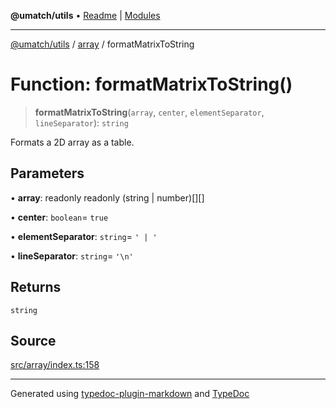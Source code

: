 **@umatch/utils** • [Readme](../../index.md) \| [Modules](../../modules.md)

***

[@umatch/utils](../../modules.md) / [array](../index.md) / formatMatrixToString

# Function: formatMatrixToString()

> **formatMatrixToString**(`array`, `center`, `elementSeparator`, `lineSeparator`): `string`

Formats a 2D array as a table.

## Parameters

• **array**: readonly readonly (string \| number)[][]

• **center**: `boolean`= `true`

• **elementSeparator**: `string`= `' | '`

• **lineSeparator**: `string`= `'\n'`

## Returns

`string`

## Source

[src/array/index.ts:158](https://github.com/umatch-oficial/utils/blob/c6d91fc/src/array/index.ts#L158)

***

Generated using [typedoc-plugin-markdown](https://www.npmjs.com/package/typedoc-plugin-markdown) and [TypeDoc](https://typedoc.org/)
